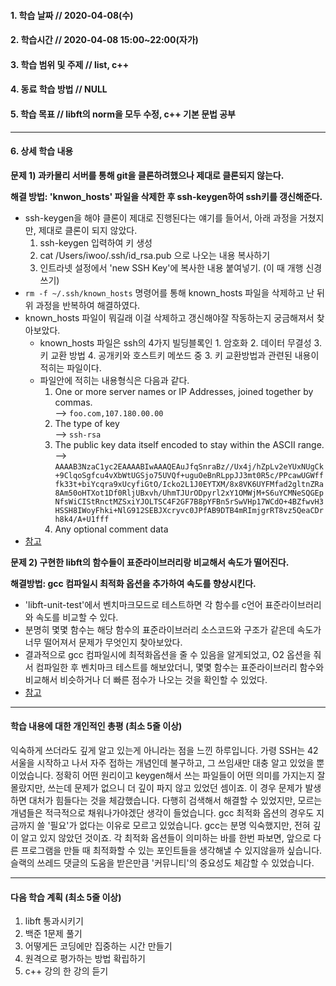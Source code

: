 #### 1. 학습 날짜 // 2020-04-08(수)

#### 2. 학습시간 // 2020-04-08 15:00~22:00(자가)

#### 3. 학습 범위 및 주제 // list, c++

#### 4. 동료 학습 방법 // NULL

#### 5. 학습 목표 // libft의 norm을 모두 수정, c++ 기본 문법 공부

---

#### 6. 상세 학습 내용

**문제 1) 과카몰리 서버를 통해 git을 클론하려했으나 제대로 클론되지 않는다.**

**해결 방법: 'knwon_hosts' 파일을 삭제한 후 ssh-keygen하여 ssh키를 갱신해준다.**

- ssh-keygen을 해야 클론이 제대로 진행된다는 얘기를 들어서, 아래 과정을 거쳤지만, 제대로 클론이 되지 않았다.
  1. ssh-keygen 입력하여 키 생성
  2. cat /Users/iwoo/.ssh/id_rsa.pub 으로 나오는 내용 복사하기
  3. 인트라넷 설정에서 'new SSH Key'에 복사한 내용 붙여넣기. (이 때 개행 신경쓰기)
- `rm -f ~/.ssh/known_hosts` 명령어를 통해 known_hosts 파일을 삭제하고 난 뒤 위 과정을 반복하여 해결하였다.
- known_hosts 파일이 뭐길래 이걸 삭제하고 갱신해야잘 작동하는지 궁금해져서 찾아보았다.
  - known_hosts 파일은 ssh의 4가지 빌딩블록인 1. 암호화 2. 데이터 무결성 3. 키 교환 방법 4. 공개키와 호스트키 메쏘드 중 3. 키 교환방법과 관련된 내용이 적히는 파일이다.
  - 파일안에 적히는 내용형식은 다음과 같다.
    1. One or more server names or IP Addresses, joined together by commas. <br>
       --> `foo.com,107.180.00.00` <br>
    2. The type of key <br>
       --> `ssh-rsa` <br>
    3. The public key data itself encoded to stay within the ASCII range. <br>
       --> `AAAAB3NzaC1yc2EAAAABIwAAAQEAuJfqSnraBz//Ux4j/hZpLv2eYUxNUgCk+9ClqoSgfcu4vXbWtUGSjo75UVQf+uguOeBnRLppJJ3mt0R5c/PPcawUGWfffk33t+biYcqra9xUcyfiGtO/Icko2L1J0EYTXM/8x8VK6UYFMfad2gltnZRa8Am50oHTXot1Df0RljUBxvh/UhmTJUrODpyrl2xY1OMWjM+S6uYCMNeSQGEpNfsWiCIStRnctMZSxiYJOLTSC4F2GF7B8pYFBn5rSwVHp17WCdO+4BZfwvH3HSSH8IWoyFhki+NlG912SEBJXcryvc0JPfAB9DTB4mRImjgrRT8vz5QeaCDrh8k4/A+U1fff`
    4. Any optional comment data
- [참고](https://stackoverflow.com/questions/33243393/what-is-actually-in-known-hosts)

**문제 2) 구현한 libft의 함수들이 표준라이브러리랑 비교해서 속도가 떨어진다.**

**해결방법: gcc 컴파일시 최적화 옵션을 추가하여 속도를 향상시킨다.**

- 'libft-unit-test'에서 벤치마크모드로 테스트하면 각 함수를 c언어 표준라이브러리와 속도를 비교할 수 있다.
- 분명히 몇몇 함수는 해당 함수의 표준라이브러리 소스코드와 구조가 같은데 속도가 너무 떨어져서 문제가 무엇인지 찾아보았다.
- 결과적으로 gcc 컴파일시에 최적화옵션을 줄 수 있음을 알게되었고, O2 옵션을 줘서 컴파일한 후 벤치마크 테스트를 해보았더니, 몇몇 함수는 표준라이브러리 함수와 비교해서 비슷하거나 더 빠른 점수가 나오는 것을 확인할 수 있었다.
- [참고](https://m.blog.naver.com/PostView.nhn?blogId=cestlavie_01&logNo=40171911634&proxyReferer=https%3A%2F%2Fwww.google.com%2F)

---

#### 학습 내용에 대한 개인적인 총평 (최소 5줄 이상)

익숙하게 쓰더라도 깊게 알고 있는게 아니라는 점을 느낀 하루입니다.
가령 SSH는 42서울을 시작하고 나서 자주 접하는 개념인데 불구하고, 그 쓰임새만 대충 알고 있었을 뿐이었습니다. 정확히 어떤 원리이고 keygen해서 쓰는 파일들이 어떤 의미를 가지는지 잘 몰랐지만, 쓰는데 문제가 없으니 더 깊이 파지 않고 있었던 셈이죠. 이 경우 문제가 발생하면 대처가 힘들다는 것을 체감했습니다. 다행히 검색해서 해결할 수 있었지만, 모르는 개념들은 적극적으로 채워나가야겠단 생각이 들었습니다.
gcc 최적화 옵션의 경우도 지금까지 쓸 '필요'가 없다는 이유로 모르고 있었습니다. gcc는 분명 익숙했지만, 전혀 깊이 알고 있지 않았던 것이죠. 각 최적화 옵션들이 의미하는 바를 한번 파보면, 앞으로 다른 프로그램을 만들 때 최적화할 수 있는 포인트들을 생각해낼 수 있지않을까 싶습니다. 슬랙의 쓰레드 댓글의 도움을 받은만큼 '커뮤니티'의 중요성도 체감할 수 있었습니다.

---

#### 다음 학습 계획 (최소 5줄 이상)

1. libft 통과시키기
2. 백준 1문제 풀기
3. 어떻게든 코딩에만 집중하는 시간 만들기
4. 원격으로 평가하는 방법 확립하기
5. c++ 강의 한 강의 듣기
